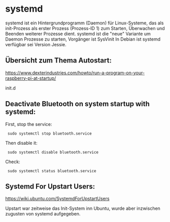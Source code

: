 # systemd

systemd ist ein Hintergrundprogramm (Daemon) für Linux-Systeme, das als init-Prozess als erster Prozess (Prozess-ID 1) zum Starten, Überwachen und Beenden weiterer Prozesse dient.
systemd ist die "neue" Variante um Daemon Prozesse zu starten, Vorgänger ist SysVinit
In Debian ist systemd verfügbar sei Version Jessie.


## Übersicht zum Thema Autostart:

https://www.dexterindustries.com/howto/run-a-program-on-your-raspberry-pi-at-startup/


init.d 


## Deactivate Bluetooth on system startup with systemd:

First, stop the service:

     sudo systemctl stop bluetooth.service

Then disable it:

     sudo systemctl disable bluetooth.service

Check:

     sudo systemctl status bluetooth.service
     
     
     
## Systemd For Upstart Users:

https://wiki.ubuntu.com/SystemdForUpstartUsers

Upstart war zeitweise das Init-System inn Ubuntu, wurde aber inzwischen zugusten von systemd aufgegeben.
